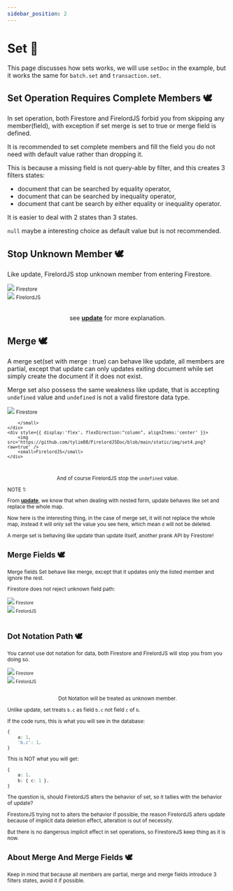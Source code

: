 ```yaml
---
sidebar_position: 2
---
```


# Set 🍒

This page discusses how sets works, we will use `setDoc` in the example, but it works the same for `batch.set` and `transaction.set`.

## Set Operation Requires Complete Members 🕊️

In set operation, both Firestore and FirelordJS forbid you from skipping any member(field), with exception if set merge is set to true or merge field is defined.

It is recommended to set complete members and fill the field you do not need with default value rather than dropping it.

This is because a missing field is not query-able by filter, and this creates 3 filters states:

- document that can be searched by equality operator,
- document that can be searched by inequality operator,
- document that cant be search by either equality or inequality operator.

It is easier to deal with 2 states than 3 states.

`null` maybe a interesting choice as default value but is not recommended.

## Stop Unknown Member 🕊️

Like update, FirelordJS stop unknown member from entering Firestore.

<div  style={{ display:'flex', justifyContent:'space-around' }}>
    <div style={{ display:'flex', flexDirection:"column", alignItems:'center' }}>
        <img src='https://github.com/tylim88/FirelordJSDoc/blob/main/static/img/set1.png?raw=true' />
        <small>Firestore</small>
    </div>
    <div style={{ display:'flex', flexDirection:"column", alignItems:'center' }}>
        <img src='https://github.com/tylim88/FirelordJSDoc/blob/main/static/img/set2.png?raw=true' />
        <small>FirelordJS</small>
    </div>
</div>
<br/>
<div align='center'>

see **[update](./update#the-firelordjss-way)** for more explanation.

</div>

## Merge 🕊️

A merge set(set with merge : true) can behave like update, all members are partial, except that update can only updates exiting document while set simply create the document if it does not exist.

Merge set also possess the same weakness like update, that is accepting `undefined` value and `undefined` is not a valid firestore data type.

<div  style={{ display:'flex', justifyContent:'space-around' }}>
    <div style={{ display:'flex', flexDirection:"column", alignItems:'center' }}>
        <img src='https://github.com/tylim88/FirelordJSDoc/blob/main/static/img/set3.png?raw=true' />
        <small>Firestore
        
        </small>
    </div>
    <div style={{ display:'flex', flexDirection:"column", alignItems:'center' }}>
        <img src='https://github.com/tylim88/FirelordJSDoc/blob/main/static/img/set4.png?raw=true' />
        <small>FirelordJS</small>
    </div>
</div>
<br/>
<div align='center'>

And of course FirelordJS stop the `undefined` value.

</div>

NOTE 1:

From **[update](./update#the-firelordjss-way)**, we know that when dealing with nested form, update behaves like set and replace the whole map.

Now here is the interesting thing, in the case of merge set, it will not replace the whole map, instead it will only set the value you see here, which mean `d` will not be deleted.

A merge set is behaving like update than update itself, another prank API by Firestore!

## Merge Fields 🕊️

Merge fields Set behave like merge, except that it updates only the listed member and ignore the rest.

Firestore does not reject unknown field path:

<div  style={{ display:'flex', justifyContent:'space-around' }}>
    <div style={{ display:'flex', flexDirection:"column", alignItems:'center' }}>
        <img src='https://github.com/tylim88/FirelordJSDoc/blob/main/static/img/set5.png?raw=true' />
        <small>Firestore</small>
    </div>
    <div style={{ display:'flex', flexDirection:"column", alignItems:'center' }}>
        <img src='https://github.com/tylim88/FirelordJSDoc/blob/main/static/img/set6.png?raw=true' />
        <small>FirelordJS</small>
    </div>
</div>
<br/>

## Dot Notation Path 🕊️

You cannot use dot notation for data, both Firestore and FirelordJS will stop you from you doing so.

<div  style={{ display:'flex', justifyContent:'space-around' }}>
    <div style={{ display:'flex', flexDirection:"column", alignItems:'center' }}>
        <img src='https://github.com/tylim88/FirelordJSDoc/blob/main/static/img/set7.png?raw=true' />
        <small>Firestore</small>
    </div>
    <div style={{ display:'flex', flexDirection:"column", alignItems:'center' }}>
        <img src='https://github.com/tylim88/FirelordJSDoc/blob/main/static/img/set8.png?raw=true' />
        <small>FirelordJS</small>
    </div>
</div>
<br/>
<div align='center'>

Dot Notation will be treated as unknown member.

</div>

Unlike update, set treats `b.c` as field `b.c` not field `c` of `b`.

If the code runs, this is what you will see in the database:

```ts
{
	a: 1,
	'b.c': 1,
}
```

This is NOT what you will get:

```ts
{
	a: 1,
	b: { c: 1 },
}
```

The question is, should FirelordJS alters the behavior of set, so it tallies with the behavior of update?

FirestoreJS trying not to alters the behavior if possible, the reason FirelordJS alters update because of implicit data deletion effect, alteration is out of necessity.

But there is no dangerous implicit effect in set operations, so FirestoreJS keep thing as it is now.

## About Merge And Merge Fields 🕊️

Keep in mind that because all members are partial, merge and merge fields introduce 3 filters states, avoid it if possible.
